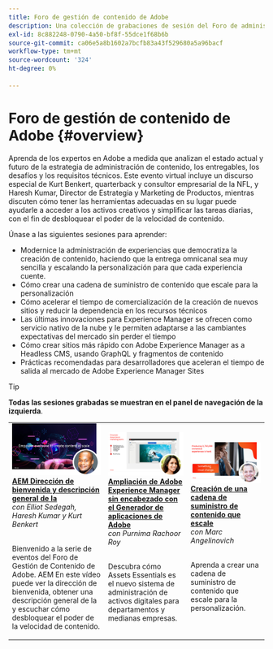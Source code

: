 ```yaml
---
title: Foro de gestión de contenido de Adobe
description: Una colección de grabaciones de sesión del Foro de administración de contenido de Adobe
exl-id: 8c882248-0790-4a50-bf8f-55dce1f68b6b
source-git-commit: ca06e5a8b1602a7bcfb83a43f529680a5a96bacf
workflow-type: tm+mt
source-wordcount: '324'
ht-degree: 0%

---
```


# Foro de gestión de contenido de Adobe {#overview}

Aprenda de los expertos en Adobe a medida que analizan el estado actual y futuro de la estrategia de administración de contenido, los entregables, los desafíos y los requisitos técnicos. Este evento virtual incluye un discurso especial de Kurt Benkert, quarterback y consultor empresarial de la NFL, y Haresh Kumar, Director de Estrategia y Marketing de Productos, mientras discuten cómo tener las herramientas adecuadas en su lugar puede ayudarle a acceder a los activos creativos y simplificar las tareas diarias, con el fin de desbloquear el poder de la velocidad de contenido.

Únase a las siguientes sesiones para aprender:

* Modernice la administración de experiencias que democratiza la creación de contenido, haciendo que la entrega omnicanal sea muy sencilla y escalando la personalización para que cada experiencia cuente.
* Cómo crear una cadena de suministro de contenido que escale para la personalización
* Cómo acelerar el tiempo de comercialización de la creación de nuevos sitios y reducir la dependencia en los recursos técnicos
* Las últimas innovaciones para Experience Manager se ofrecen como servicio nativo de la nube y le permiten adaptarse a las cambiantes expectativas del mercado sin perder el tiempo
* Cómo crear sitios más rápido con Adobe Experience Manager as a Headless CMS, usando GraphQL y fragmentos de contenido
* Prácticas recomendadas para desarrolladores que aceleran el tiempo de salida al mercado de Adobe Experience Manager Sites

>[!TIP]
>
>**Todas las sesiones grabadas se muestran en el panel de navegación de la izquierda**.

<table>
  <tr>
   <td>
      <a href="2022/welcome.md">
      <img alt="AEM Dirección de bienvenida y descripción general de la" src="assets/welcome.png" >
      </a>
      <div>
         <a href="2022/welcome.md"><strong>AEM Dirección de bienvenida y descripción general de la</strong></a>         
         <br/><em>con Elliot Sedegah, Haresh Kumar y Kurt Benkert</em>
      </div>
      <p>
        <br/>
         Bienvenido a la serie de eventos del Foro de Gestión de Contenido de Adobe. AEM En este vídeo puede ver la dirección de bienvenida, obtener una descripción general de la y escuchar cómo desbloquear el poder de la velocidad de contenido.
      </p>
   </td>
   <td>
      <a href="2022/assets-for-all.md">
      <img alt="Recursos para todos" src="assets/assets-for-all.png" >
      </a>
      <div>
         <a href="2022/assets-for-all.md"><strong>Ampliación de Adobe Experience Manager sin encabezado con el Generador de aplicaciones de Adobe</strong></a>         
         <br/><em>con Purnima Rachoor Roy</em>
      </div>
      <p>
        <br/>
          Descubra cómo Assets Essentials es el nuevo sistema de administración de activos digitales para departamentos y medianas empresas.
      </p>
   </td>
   <td>
      <a href="2022/supply-chain.md">
      <img alt="Creación de una cadena de suministro de contenido que escale" src="assets/supply-chain.png" />
      </a>
      <div>
         <a href="2022/supply-chain.md"><strong>Creación de una cadena de suministro de contenido que escale</strong></a>         
         <br/><em>con Marc Angelinovich</em>
      </div>
      <p>
        <br/>
         Aprenda a crear una cadena de suministro de contenido que escale para la personalización.
      </p>
   </td>
  </tr>
</table>
